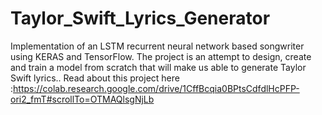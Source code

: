 # Taylor_Swift_Lyrics_Generator
Implementation of an LSTM recurrent neural network based songwriter using KERAS and TensorFlow.  The project is an attempt to design, create and train a model from scratch that will make us able to generate Taylor Swift lyrics..
Read about this project here :https://colab.research.google.com/drive/1CffBcqia0BPtsCdfdlHcPFP-ori2_fmT#scrollTo=OTMAQlsgNjLb
